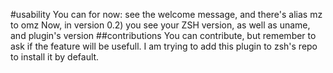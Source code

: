 #usability
You can for now: see the welcome message, and there's alias mz to omz
Now, in version 0.2) you see your ZSH version, as well as uname, and plugin's version
##contributions
You can contribute, but remember to ask if the feature will be usefull.
I am trying to add this plugin to zsh's repo to install it by default.
